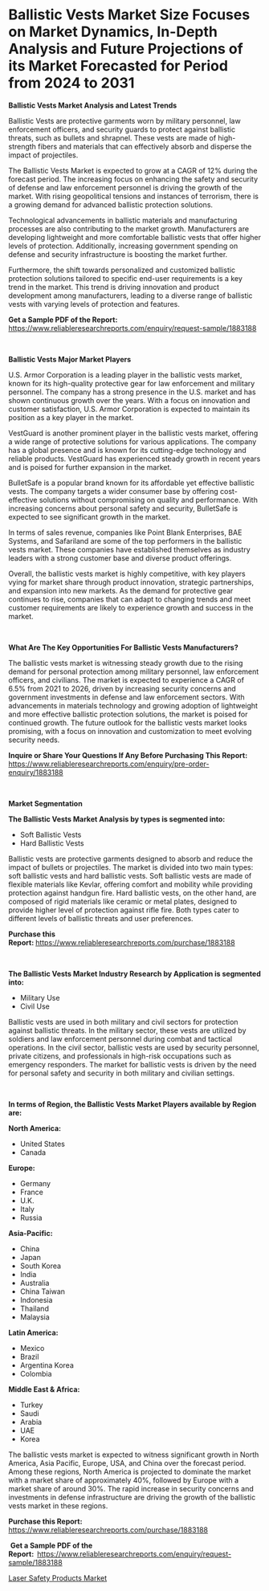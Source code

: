 <p><h1>Ballistic Vests Market Size Focuses on Market Dynamics, In-Depth Analysis and Future Projections of its Market Forecasted for Period from 2024 to 2031</h1></p><p><strong>Ballistic Vests Market Analysis and Latest Trends</strong></p>
<p><p>Ballistic Vests are protective garments worn by military personnel, law enforcement officers, and security guards to protect against ballistic threats, such as bullets and shrapnel. These vests are made of high-strength fibers and materials that can effectively absorb and disperse the impact of projectiles.</p><p>The Ballistic Vests Market is expected to grow at a CAGR of 12% during the forecast period. The increasing focus on enhancing the safety and security of defense and law enforcement personnel is driving the growth of the market. With rising geopolitical tensions and instances of terrorism, there is a growing demand for advanced ballistic protection solutions.</p><p>Technological advancements in ballistic materials and manufacturing processes are also contributing to the market growth. Manufacturers are developing lightweight and more comfortable ballistic vests that offer higher levels of protection. Additionally, increasing government spending on defense and security infrastructure is boosting the market further.</p><p>Furthermore, the shift towards personalized and customized ballistic protection solutions tailored to specific end-user requirements is a key trend in the market. This trend is driving innovation and product development among manufacturers, leading to a diverse range of ballistic vests with varying levels of protection and features.</p></p>
<p><strong>Get a Sample PDF of the Report:&nbsp;</strong> <a href="https://www.reliableresearchreports.com/enquiry/request-sample/1883188">https://www.reliableresearchreports.com/enquiry/request-sample/1883188</a></p>
<p>&nbsp;</p>
<p><strong>Ballistic Vests Major Market Players</strong></p>
<p><p>U.S. Armor Corporation is a leading player in the ballistic vests market, known for its high-quality protective gear for law enforcement and military personnel. The company has a strong presence in the U.S. market and has shown continuous growth over the years. With a focus on innovation and customer satisfaction, U.S. Armor Corporation is expected to maintain its position as a key player in the market.</p><p>VestGuard is another prominent player in the ballistic vests market, offering a wide range of protective solutions for various applications. The company has a global presence and is known for its cutting-edge technology and reliable products. VestGuard has experienced steady growth in recent years and is poised for further expansion in the market.</p><p>BulletSafe is a popular brand known for its affordable yet effective ballistic vests. The company targets a wider consumer base by offering cost-effective solutions without compromising on quality and performance. With increasing concerns about personal safety and security, BulletSafe is expected to see significant growth in the market.</p><p>In terms of sales revenue, companies like Point Blank Enterprises, BAE Systems, and Safariland are some of the top performers in the ballistic vests market. These companies have established themselves as industry leaders with a strong customer base and diverse product offerings.</p><p>Overall, the ballistic vests market is highly competitive, with key players vying for market share through product innovation, strategic partnerships, and expansion into new markets. As the demand for protective gear continues to rise, companies that can adapt to changing trends and meet customer requirements are likely to experience growth and success in the market.</p></p>
<p>&nbsp;</p>
<p><strong>What Are The Key Opportunities For Ballistic Vests Manufacturers?</strong></p>
<p><p>The ballistic vests market is witnessing steady growth due to the rising demand for personal protection among military personnel, law enforcement officers, and civilians. The market is expected to experience a CAGR of 6.5% from 2021 to 2026, driven by increasing security concerns and government investments in defense and law enforcement sectors. With advancements in materials technology and growing adoption of lightweight and more effective ballistic protection solutions, the market is poised for continued growth. The future outlook for the ballistic vests market looks promising, with a focus on innovation and customization to meet evolving security needs.</p></p>
<p><strong>Inquire or Share Your Questions If Any Before Purchasing This Report:</strong> <a href="https://www.reliableresearchreports.com/enquiry/pre-order-enquiry/1883188">https://www.reliableresearchreports.com/enquiry/pre-order-enquiry/1883188</a></p>
<p>&nbsp;</p>
<p><strong>Market Segmentation</strong></p>
<p><strong>The Ballistic Vests Market Analysis by types is segmented into:</strong></p>
<p><ul><li>Soft Ballistic Vests</li><li>Hard Ballistic Vests</li></ul></p>
<p><p>Ballistic vests are protective garments designed to absorb and reduce the impact of bullets or projectiles. The market is divided into two main types: soft ballistic vests and hard ballistic vests. Soft ballistic vests are made of flexible materials like Kevlar, offering comfort and mobility while providing protection against handgun fire. Hard ballistic vests, on the other hand, are composed of rigid materials like ceramic or metal plates, designed to provide higher level of protection against rifle fire. Both types cater to different levels of ballistic threats and user preferences.</p></p>
<p><strong>Purchase this Report:&nbsp;</strong><a href="https://www.reliableresearchreports.com/purchase/1883188">https://www.reliableresearchreports.com/purchase/1883188</a></p>
<p>&nbsp;</p>
<p><strong>The Ballistic Vests Market Industry Research by Application is segmented into:</strong></p>
<p><ul><li>Military Use</li><li>Civil Use</li></ul></p>
<p><p>Ballistic vests are used in both military and civil sectors for protection against ballistic threats. In the military sector, these vests are utilized by soldiers and law enforcement personnel during combat and tactical operations. In the civil sector, ballistic vests are used by security personnel, private citizens, and professionals in high-risk occupations such as emergency responders. The market for ballistic vests is driven by the need for personal safety and security in both military and civilian settings.</p></p>
<p>&nbsp;</p>
<p><strong>In terms of Region, the Ballistic Vests Market Players available by Region are:</strong></p>
<p>
    <p> <strong> North America: </strong>
        <ul>
            <li>United States</li>
            <li>Canada</li>
        </ul>
        </p> 
    <p> <strong> Europe: </strong>
        <ul>
            <li>Germany</li>
            <li>France</li>
            <li>U.K.</li>
            <li>Italy</li>
            <li>Russia</li>
        </ul>
        </p> 
    <p> <strong> Asia-Pacific: </strong>
        <ul>
            <li>China</li>
            <li>Japan</li>
            <li>South Korea</li>
            <li>India</li>
            <li>Australia</li>
            <li>China Taiwan</li>
            <li>Indonesia</li>
            <li>Thailand</li>
            <li>Malaysia</li>
        </ul>
        </p> 
    <p> <strong> Latin America: </strong>
        <ul>
            <li>Mexico</li>
            <li>Brazil</li>
            <li>Argentina Korea</li>
            <li>Colombia</li>
        </ul>
        </p> 
    <p> <strong> Middle East & Africa: </strong>
        <ul>
            <li>Turkey</li>
            <li>Saudi</li>
            <li>Arabia</li>
            <li>UAE</li>
            <li>Korea</li>
        </ul>
    </p>
    </p>
<p><p>The ballistic vests market is expected to witness significant growth in North America, Asia Pacific, Europe, USA, and China over the forecast period. Among these regions, North America is projected to dominate the market with a market share of approximately 40%, followed by Europe with a market share of around 30%. The rapid increase in security concerns and investments in defense infrastructure are driving the growth of the ballistic vests market in these regions.</p></p>
<p><strong>Purchase this Report: </strong><a href="https://www.reliableresearchreports.com/purchase/1883188">https://www.reliableresearchreports.com/purchase/1883188</a></p>
<p>&nbsp;<strong>Get a Sample PDF of the Report:&nbsp;&nbsp;</strong><a href="https://www.reliableresearchreports.com/enquiry/request-sample/1883188">https://www.reliableresearchreports.com/enquiry/request-sample/1883188</a></p>
<p><strong></strong></p>
<p><p><a href="https://github.com/mabutironaldo/Market-Research-Report-List-3/blob/main/laser-safety-products-market.md">Laser Safety Products Market</a></p></p>